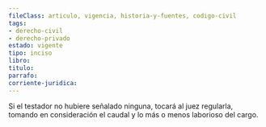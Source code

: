```yaml
---
fileClass: articulo, vigencia, historia-y-fuentes, codigo-civil
tags:
- derecho-civil
- derecho-privado
estado: vigente
tipo: inciso
libro:
titulo:
parrafo:
corriente-juridica:
---
```

Si el testador no hubiere señalado ninguna, tocará al juez regularla, tomando en consideración el caudal y lo más o menos laborioso del cargo.